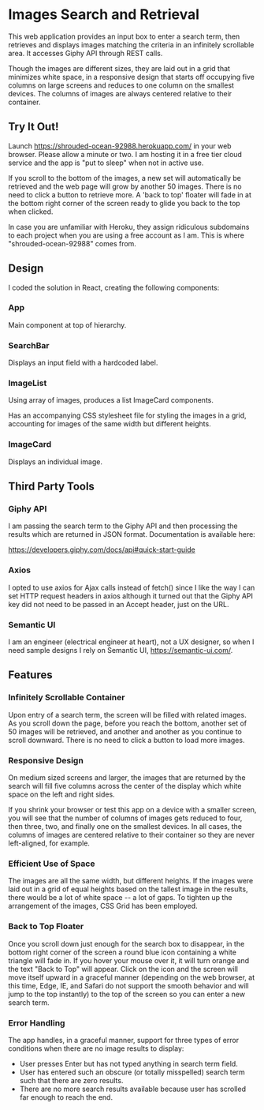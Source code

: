 # Images Search and Retrieval
This web application provides an input box to enter a search term, then retrieves and displays images matching the criteria in an infinitely scrollable area. It accesses Giphy API through REST calls. 

Though the images are different sizes, they are laid out in a grid that minimizes white space, in a responsive design that starts off occupying five columns on large screens and reduces to one column on the smallest devices. The columns of images are always centered relative to their container.

## Try It Out!
Launch https://shrouded-ocean-92988.herokuapp.com/ in your web browser. Please allow a minute or two. I am hosting it in a free tier cloud service and the app is "put to sleep" when not in active use. 

If you scroll to the bottom of the images, a new set will automatically be retrieved and the web page will grow by another 50 images. There is no need to click a button to retrieve more. A 'back to top' floater will fade in at the bottom right corner of the screen ready to glide you back to the top when clicked. 

In case you are unfamiliar with Heroku, they assign ridiculous subdomains to each project when you are using a free account as I am. This is where "shrouded-ocean-92988" comes from.

## Design

I coded the solution in React, creating the following components:

### App

Main component at top of hierarchy.

### SearchBar

Displays an input field with a hardcoded label.

### ImageList

Using array of images, produces a list ImageCard components.

Has an accompanying CSS stylesheet file for styling the images in a grid, accounting for images of the same width but different heights.

### ImageCard

Displays an individual image.

## Third Party Tools

### Giphy API

I am passing the search term to the Giphy API and then processing the results which are returned in JSON format.  Documentation is available here:

https://developers.giphy.com/docs/api#quick-start-guide

### Axios

I opted to use axios for Ajax calls instead of fetch() since I like the way I can set HTTP request headers in axios although it turned out that the Giphy API key did not need to be passed in an Accept header, just on the URL.

### Semantic UI

I am an engineer (electrical engineer at heart), not a UX designer, so when I need sample designs I rely on Semantic UI, https://semantic-ui.com/.

## Features

### Infinitely Scrollable Container

Upon entry of a search term, the screen will be filled with related images. As you scroll down the page, before you reach the bottom, another set of 50 images will be retrieved, and another and another as you continue to scroll downward. There is no need to click a button to load more images.

### Responsive Design

On medium sized screens and larger, the images that are returned by the search will fill five columns across the center of the display which white space on the left and right sides.

If you shrink your browser or test this app on a device with a smaller screen, you will see that the number of columns of images gets reduced to four, then three, two, and finally one on the smallest devices. In all cases, the columns of images are centered relative to their container so they are never left-aligned, for example.

### Efficient Use of Space

The images are all the same width, but different heights. If the images were laid out in a grid of equal heights based on the tallest image in the results, there would be a lot of white space -- a lot of gaps. To tighten up the arrangement of the images, CSS Grid has been employed.

### Back to Top Floater

Once you scroll down just enough for the search box to disappear, in the bottom right corner of the screen a round blue icon containing a white triangle will fade in. If you hover your mouse over it, it will turn orange and the text "Back to Top" will appear. Click on the icon and the screen will move itself upward in a graceful manner (depending on the web browser, at this time, Edge, IE, and Safari do not support the smooth behavior and will jump to the top instantly) to the top of the screen so you can enter a new search term.

### Error Handling

The app handles, in a graceful manner, support for three types of error conditions when there are no image results to display:

* User presses Enter but has not typed anything in search term field.
* User has entered such an obscure (or totally misspelled) search term such that there are zero results.
* There are no more search results available because user has scrolled far enough to reach the end.
